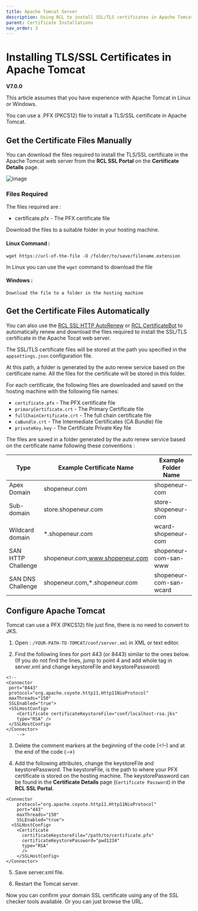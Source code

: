 ```yaml
---
title: Apache Tomcat Server
description: Using RCL to install SSL/TLS certificates in Apache Tomcat Server
parent: Certificate Installations
nav_order: 3
---
```


# Installing TLS/SSL Certificates in Apache Tomcat
**V7.0.0**

This article assumes that you have experience with Apache Tomcat in Linux or Windows.

You can use a .PFX (PKCS12) file to install a TLS/SSL certificate in Apache Tomcat.

## Get the Certificate Files Manually

You can download the files required to install the TLS/SSL certificate in the Apache Tomcat web server from the **RCL SSL Portal** on the **Certificate Details** page.

![image](../images/certificate_installations/installation_files_pfx.png)

### Files Required

The files required are :

- certificate.pfx - The PFX certificate file

Download the files to a suitable folder in your hosting machine.

#### Linux Command :
```
wget https://url-of-the-file -O /folder/to/save/filename.extension
```

In Linux you can use the ```wget``` command to download the file

#### Windows :
```
Download the file to a folder in the hosting machine
```

## Get the Certificate Files Automatically

You can also use the [RCL SSL HTTP AutoRenew](../httpautorenew/httpautorenew.md) or [RCL CertificateBot](../certbot/certbot.md) to automatically renew and download the files required to install the SSL/TLS certificate in the Apache Tocat web server. 

The SSL/TLS certificate files will be stored at the path you specified in the ``appsettings.json`` configuration file. 

At this path, a folder is generated by the auto renew service based on the certificate name. All the files for the certificate will be stored in this folder.

For each certificate, the following files are downloaded and saved on the hosting machine with the following file names:

  - ``certificate.pfx`` - The PFX certificate file
  - ``primaryCertificate.crt`` - The Primary Certificate file
  - ``fullChainCertificate.crt`` - The full chain certificate file
  - ``caBundle.crt`` - The Intermediate Certificates (CA Bundle) file
  - ``privateKey.key`` - The Certificate Private Key file

   The files are saved in a folder generated by the auto renew service based on the certificate name following these conventions :

  |Type               |Example Certificate Name         |Example Folder Name
  |-------------------|---------------------------------|---------------------
  |Apex Domain        |shopeneur.com                    |shopeneur-com
  |Sub-domain         |store.shopeneur.com              |store-shopeneur-com
  |Wildcard domain    |*.shopeneur.com                  |wcard-shopeneur-com
  |SAN HTTP Challenge |shopeneur.com,www.shopeneur.com  |shopeneur-com-san-www
  |SAN DNS Challenge  |shopeneur.com,*.shopeneur.com    |shopeneur-com-san-wcard

## Configure Apache Tomcat

Tomcat can use a PFX (PKCS12) file just fine, there is no need to convert to JKS.

1. Open : ```/YOUR-PATH-TO-TOMCAT/conf/server.xml``` in XML or text editor.

2. Find the following lines for port 443 (or 8443) similar to the ones below. (If you do not find the lines, jump to point 4 and add whole tag in server.xml and change keystoreFile and keystorePassword)

```
<!--
<Connector 
 port="8443"
 protocol="org.apache.coyote.http11.Http11NioProtocol"
 maxThreads="150" 
 SSLEnabled="true">
 <SSLHostConfig>
    <Certificate certificateKeystoreFile="conf/localhost-rsa.jks"
    type="RSA" />
 </SSLHostConfig>
</Connector>
    -->
```

3. Delete the comment markers at the beginning of the code (<!–) and at the end of the code (–>)

4. Add the following attributes, change the keystoreFile and keystorePassword. The keystoreFile, is the path to where your PFX certificate is stored on the hosting machine. The keystorePassword can be found in the **Certificate Details** page (```Certificate Password```) in the **RCL SSL Portal**.


```
<Connector
    protocol="org.apache.coyote.http11.Http11NioProtocol"
    port="443"
    maxThreads="150"
    SSLEnabled="true">
  <SSLHostConfig>
    <Certificate
      certificateKeystoreFile="/path/to/certificate.pfx"
      certificateKeystorePassword="pwd1234"
      type="RSA"
      />
    </SSLHostConfig>
</Connector>
```

5. Save server.xml file.

6. Restart the Tomcat server.

Now you can confirm your domain SSL certificate using any of the SSL checker tools available. Or you can just browse the URL.